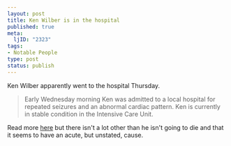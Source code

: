 ```yaml
--- 
layout: post
title: Ken Wilber is in the hospital
published: true
meta: 
  ljID: "2323"
tags: 
- Notable People
type: post
status: publish
---
```

Ken Wilber apparently went to the hospital Thursday.
<blockquote>Early Wednesday morning Ken was admitted to a local hospital for repeated seizures and an abnormal cardiac pattern.  Ken is currently in stable condition in the Intensive Care Unit.</blockquote>
Read more <a href="http://www.kenwilber.com/blog/show/208">here</a> but there isn't a lot other than he isn't going to die and that it seems to have an acute, but unstated, cause.
